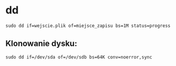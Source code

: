 # dd

`sudo dd if=wejscie.plik of=miejsce_zapisu bs=1M status=progress`
## Klonowanie dysku:
`sudo dd if=/dev/sda of=/dev/sdb bs=64K conv=noerror,sync`
